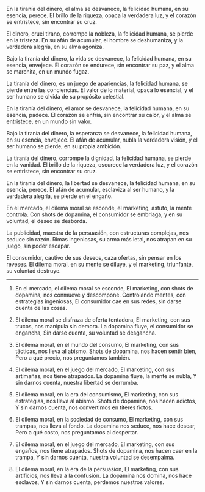 En la tiranía del dinero, el alma se desvanece,
la felicidad humana, en su esencia, perece.
El brillo de la riqueza, opaca la verdadera luz,
y el corazón se entristece, sin encontrar su cruz.

El dinero, cruel tirano, corrompe la nobleza,
la felicidad humana, se pierde en la tristeza.
En su afán de acumular, el hombre se deshumaniza,
y la verdadera alegría, en su alma agoniza.

Bajo la tiranía del dinero, la vida se desvanece,
la felicidad humana, en su esencia, envejece.
El corazón se endurece, sin encontrar su paz,
y el alma se marchita, en un mundo fugaz.

La tiranía del dinero, es un juego de apariencias,
la felicidad humana, se pierde entre las conciencias.
El valor de lo material, opaca lo esencial,
y el ser humano se olvida de su propósito celestial.

En la tiranía del dinero, el amor se desvanece,
la felicidad humana, en su esencia, padece.
El corazón se enfría, sin encontrar su calor,
y el alma se entristece, en un mundo sin valor.

Bajo la tiranía del dinero, la esperanza se desvanece,
la felicidad humana, en su esencia, envejece.
El afán de acumular, nubla la verdadera visión,
y el ser humano se pierde, en su propia ambición.

La tiranía del dinero, corrompe la dignidad,
la felicidad humana, se pierde en la vanidad.
El brillo de la riqueza, oscurece la verdadera luz,
y el corazón se entristece, sin encontrar su cruz.

En la tiranía del dinero, la libertad se desvanece,
la felicidad humana, en su esencia, perece.
El afán de acumular, esclaviza al ser humano,
y la verdadera alegría, se pierde en el engaño.

En el mercado, el dilema moral se esconde,
el marketing, astuto, la mente controla.
Con shots de dopamina, el consumidor se embriaga,
y en su voluntad, el deseo se desborda.

La publicidad, maestra de la persuasión,
con estructuras complejas, nos seduce sin razón.
Rimas ingeniosas, su arma más letal,
nos atrapan en su juego, sin poder escapar.

El consumidor, cautivo de sus deseos,
caza ofertas, sin pensar en los reveses.
El dilema moral, en su mente se diluye,
y el marketing, triunfante, su voluntad destruye.

---

1. En el mercado, el dilema moral se esconde,
El marketing, con shots de dopamina, nos conmueve y descompone.
Controlando mentes, con estrategias ingeniosas,
El consumidor cae en sus redes, sin darse cuenta de las cosas.

2. El dilema moral se disfraza de oferta tentadora,
El marketing, con sus trucos, nos manipula sin demora.
La dopamina fluye, el consumidor se engancha,
Sin darse cuenta, su voluntad se desgancha.

3. El dilema moral, en el mundo del consumo,
El marketing, con sus tácticas, nos lleva al abismo.
Shots de dopamina, nos hacen sentir bien,
Pero a qué precio, nos preguntamos también.

4. El dilema moral, en el juego del mercado,
El marketing, con sus artimañas, nos tiene atrapados.
La dopamina fluye, la mente se nubla,
Y sin darnos cuenta, nuestra libertad se derrumba.

5. El dilema moral, en la era del consumismo,
El marketing, con sus estrategias, nos lleva al abismo.
Shots de dopamina, nos hacen adictos,
Y sin darnos cuenta, nos convertimos en títeres fictos.

6. El dilema moral, en la sociedad de consumo,
El marketing, con sus trampas, nos lleva al fondo.
La dopamina nos seduce, nos hace desear,
Pero a qué costo, nos preguntamos al despertar.

7. El dilema moral, en el juego del mercado,
El marketing, con sus engaños, nos tiene atrapados.
Shots de dopamina, nos hacen caer en la trampa,
Y sin darnos cuenta, nuestra voluntad se desempalma.

8. El dilema moral, en la era de la persuasión,
El marketing, con sus artificios, nos lleva a la confusión.
La dopamina nos domina, nos hace esclavos,
Y sin darnos cuenta, perdemos nuestros valores.